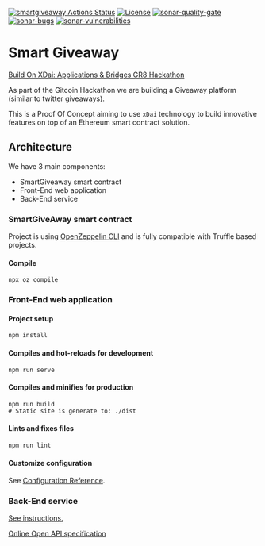[![smartgiveaway Actions Status](https://github.com/abdelhamidbakhta/smartgiveaway/workflows/smartgiveaway-ci/badge.svg)](https://github.com/abdelhamidbakhta/smartgiveaway/actions)
[![License](https://img.shields.io/badge/License-Apache%202.0-blue.svg)](https://github.com/abdelhamidbakhta/smartgiveaway/blob/master/LICENSE)
[![sonar-quality-gate][sonar-quality-gate]][sonar-url]  [![sonar-bugs][sonar-bugs]][sonar-url] [![sonar-vulnerabilities][sonar-vulnerabilities]][sonar-url]

# Smart Giveaway
[Build On XDai: Applications & Bridges GR8 Hackathon](https://gitcoin.co/issue/xdaichain/site/9/100024347)

As part of the Gitcoin Hackathon we are building a Giveaway platform (similar to twitter giveaways).

This is a Proof Of Concept aiming to use `xDai` technology to build innovative features on top of an Ethereum smart contract solution.

## Architecture

We have 3 main components:
- SmartGiveaway smart contract
- Front-End web application
- Back-End service

### SmartGiveAway smart contract

Project is using [OpenZeppelin CLI](https://docs.openzeppelin.com/cli/2.7/) and is fully compatible with Truffle based projects.

#### Compile

```shell script
npx oz compile
```

### Front-End web application

#### Project setup
```
npm install
```

#### Compiles and hot-reloads for development
```
npm run serve
```

#### Compiles and minifies for production
```
npm run build
# Static site is generate to: ./dist
```

#### Lints and fixes files
```
npm run lint
```

#### Customize configuration
See [Configuration Reference](https://cli.vuejs.org/config/).

### Back-End service
[See instructions.](https://github.com/abdelhamidbakhta/smartgiveaway-backend)

[Online Open API specification](https://smartgiveaway.herokuapp.com/)

[sonar-url]: https://sonarcloud.io/dashboard?id=abdelhamidbakhta_smartgiveaway
[sonar-quality-gate]: https://sonarcloud.io/api/project_badges/measure?project=abdelhamidbakhta_smartgiveaway&metric=alert_status
[sonar-bugs]: https://sonarcloud.io/api/project_badges/measure?project=abdelhamidbakhta_smartgiveaway&metric=bugs
[sonar-vulnerabilities]: https://sonarcloud.io/api/project_badges/measure?project=abdelhamidbakhta_smartgiveaway&metric=vulnerabilities